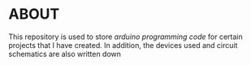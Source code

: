 # **ABOUT**
This repository is used to store *arduino programming code* for certain projects that I have created. In addition, the devices used and circuit schematics are also written down
